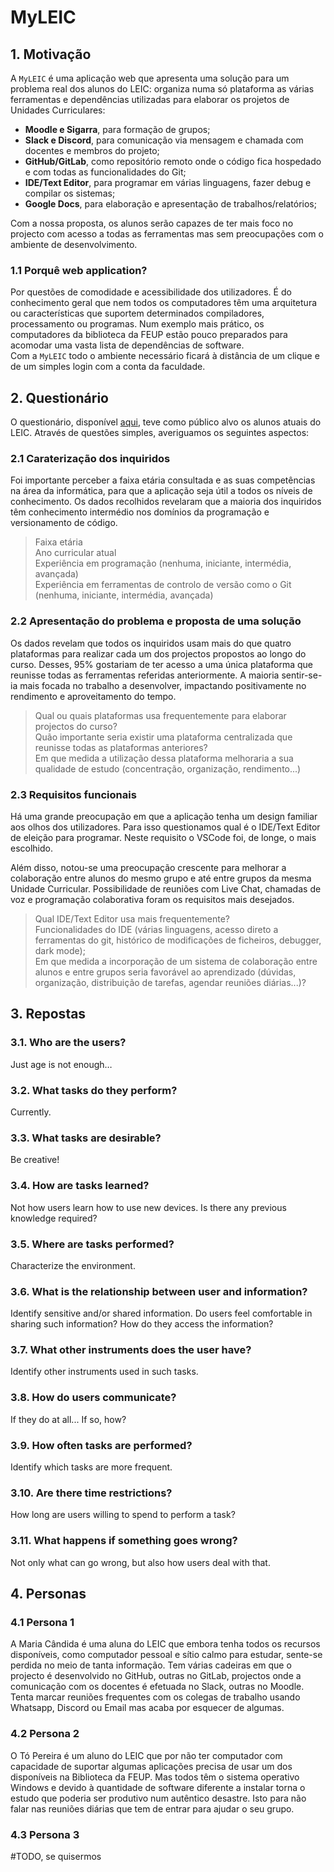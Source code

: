 # MyLEIC

## 1. Motivação

A `MyLEIC` é uma aplicação web que apresenta uma solução para um problema real dos alunos do LEIC: organiza numa só plataforma as várias ferramentas e dependências utilizadas para elaborar os projetos de Unidades Curriculares:

- **Moodle e Sigarra**, para formação de grupos;
- **Slack e Discord**, para comunicação via mensagem e chamada com docentes e membros do projeto;
- **GitHub/GitLab**, como repositório remoto onde o código fica hospedado e com todas as funcionalidades do Git;
- **IDE/Text Editor**, para programar em várias linguagens, fazer debug e compilar os sistemas;
- **Google Docs**, para elaboração e apresentação de trabalhos/relatórios;

Com a nossa proposta, os alunos serão capazes de ter mais foco no projecto com acesso a todas as ferramentas mas sem preocupações com o ambiente de desenvolvimento.

### 1.1 Porquê web application?

Por questões de comodidade e acessibilidade dos utilizadores. É do conhecimento geral que nem todos os computadores têm uma arquitetura ou características que suportem determinados compiladores, processamento ou programas. Num exemplo mais prático, os computadores da biblioteca da FEUP estão pouco preparados para acomodar uma vasta lista de dependências de software. <br> 
Com a `MyLEIC` todo o ambiente necessário ficará à distância de um clique e de um simples login com a conta da faculdade.

## 2. Questionário

O questionário, disponível [aqui](https://docs.google.com/forms/d/1iKJoHXNnsMDaZH4x4fmuw-VroRcyJrpFOu9RPHErHTw/edit), teve como público alvo os alunos atuais do LEIC. Através de questões simples, averiguamos os seguintes aspectos:

### 2.1 Caraterização dos inquiridos

Foi importante perceber a faixa etária consultada e as suas competências na área da informática, para que a aplicação seja útil a todos os níveis de conhecimento. Os dados recolhidos revelaram que a maioria dos inquiridos têm conhecimento intermédio nos domínios da programação e versionamento de código. 

> Faixa etária <br>
> Ano curricular atual <br>
> Experiência em programação (nenhuma, iniciante, intermédia, avançada) <br>
> Experiência em ferramentas de controlo de versão como o Git (nenhuma, iniciante, intermédia, avançada)<br>

### 2.2 Apresentação do problema e proposta de uma solução

Os dados revelam que todos os inquiridos usam mais do que quatro plataformas para realizar cada um dos projectos propostos ao longo do curso. Desses, 95% gostariam de ter acesso a uma única plataforma que reunisse todas as ferramentas referidas anteriormente. A maioria sentir-se-ia mais focada no trabalho a desenvolver, impactando positivamente no rendimento e aproveitamento do tempo.

> Qual ou quais plataformas usa frequentemente para elaborar projectos do curso? <br>
> Quão importante seria existir uma plataforma centralizada que reunisse todas as plataformas anteriores? <br>
> Em que medida a utilização dessa plataforma melhoraria a sua qualidade de estudo (concentração, organização, rendimento...) <br>

### 2.3 Requisitos funcionais

Há uma grande preocupação em que a aplicação tenha um design familiar aos olhos dos utilizadores. Para isso questionamos qual é o IDE/Text Editor de eleição para programar. Neste requisito o VSCode foi, de longe, o mais escolhido.

Além disso, notou-se uma preocupação crescente para melhorar a colaboração entre alunos do mesmo grupo e até entre grupos da mesma Unidade Curricular. 
Possibilidade de reuniões com Live Chat, chamadas de voz e programação colaborativa foram os requisitos mais desejados.

> Qual IDE/Text Editor usa mais frequentemente? <br>
> Funcionalidades do IDE (várias linguagens, acesso direto a ferramentas do git, histórico de modificações de ficheiros, debugger, dark mode); <br>
> Em que medida a incorporação de um sistema de colaboração entre alunos e entre grupos seria favorável ao aprendizado (dúvidas, organização, distribuição de tarefas, agendar reuniões diárias...)? <br>

## 3. Repostas

### 3.1. Who are the users?
Just age is not enough…

### 3.2. What tasks do they perform?
Currently.

### 3.3. What tasks are desirable?
Be creative!

### 3.4. How are tasks learned?
Not how users learn how to use new devices.
Is there any previous knowledge required?

### 3.5. Where are tasks performed?
Characterize the environment.

### 3.6. What is the relationship between user and information?
Identify sensitive and/or shared information.
Do users feel comfortable in sharing such information?
How do they access the information?

### 3.7. What other instruments does the user have?
Identify other instruments used in such tasks.

### 3.8. How do users communicate?
If they do at all... If so, how?

### 3.9. How often tasks are performed?
Identify which tasks are more frequent.

### 3.10. Are there time restrictions?
How long are users willing to spend to perform a task?

### 3.11. What happens if something goes wrong?
Not only what can go wrong, but also how users deal with
that.

## 4. Personas

### 4.1 Persona 1

A Maria Cândida é uma aluna do LEIC que embora tenha todos os recursos disponíveis, como computador pessoal e sítio calmo para estudar, sente-se perdida no meio de tanta informação. Tem várias cadeiras em que o projecto é desenvolvido no GitHub, outras no GitLab, projectos onde a comunicação com os docentes é efetuada no Slack, outras no Moodle. Tenta marcar reuniões frequentes com os colegas de trabalho usando Whatsapp, Discord ou Email mas acaba por esquecer de algumas.

### 4.2 Persona 2

O Tó Pereira é um aluno do LEIC que por não ter computador com capacidade de suportar algumas aplicações precisa de usar um dos disponíveis na Biblioteca da FEUP. Mas todos têm o sistema operativo Windows e devido à quantidade de software diferente a instalar torna o estudo que poderia ser produtivo num autêntico desastre. Isto para não falar nas reuniões diárias que tem de entrar para ajudar o seu grupo.

### 4.3 Persona 3

#TODO, se quisermos